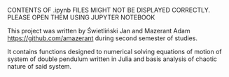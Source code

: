 CONTENTS OF .ipynb FILES MIGHT NOT BE DISPLAYED CORRECTLY. PLEASE OPEN THEM USING JUPYTER NOTEBOOK

This project was written by Świetliński Jan and Mazerant Adam https://github.com/amazerant 
during second semester of studies.

It contains functions designed to numerical solving
equations of motion of system of double pendulum written in Julia
and basis analysis of chaotic nature of said system.
